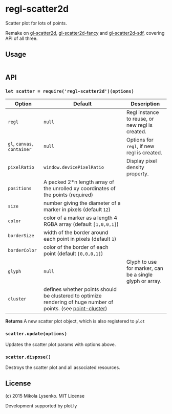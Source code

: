 # regl-scatter2d

Scatter plot for lots of points.

Remake on [gl-scatter2d](), [gl-scatter2d-fancy]() and [gl-scatter2d-sdf](), covering API of all three.

## Usage

```js
```

## API

### `let scatter = require('regl-scatter2d')(options)`

| Option | Default | Description |
|---|---|---|
| `regl` | `null` | Regl instance to reuse, or new regl is created. |
| `gl`, `canvas`, `container` | `null` | Options for `regl`, if new regl is created. |
| `pixelRatio` | `window.devicePixelRatio` | Display pixel density property. |
| `positions` | A packed 2*n length array of the unrolled xy coordinates of the points (required) |
| `size` | number giving the diameter of a marker in pixels (default `12`) |
| `color` | color of a marker as a length 4 RGBA array (default `[1,0,0,1]`) |
| `borderSize` | width of the border around each point in pixels (default `1`) |
| `borderColor` | color of the border of each point (default `[0,0,0,1]`) |
| `glyph` | `null` | Glyph to use for marker, can be a single glyph or array. |
| `cluster` | defines whether points should be clustered to optimize rendering of huge number of points. (see [point-cluster](https://github.com/dfcreative/point-cluster)) |

**Returns** A new scatter plot object, which is also registered to `plot`

### `scatter.update(options)`

Updates the scatter plot params with options above.

### `scatter.dispose()`

Destroys the scatter plot and all associated resources.

## License
(c) 2015 Mikola Lysenko. MIT License

Development supported by plot.ly

